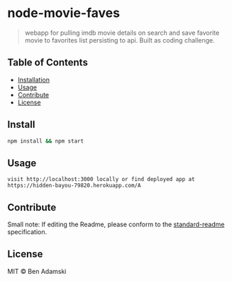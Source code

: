 # node-movie-faves

> webapp for pulling imdb movie details on search and save favorite movie to favorites list persisting to api. Built as coding challenge.

## Table of Contents

- [Installation](#installation)
- [Usage](#usage)
- [Contribute](#contribute)
- [License](#license)

## Install

```sh
npm install && npm start
```

## Usage

```
visit http://localhost:3000 locally or find deployed app at https://hidden-bayou-79820.herokuapp.com/A
```

## Contribute



Small note: If editing the Readme, please conform to the [standard-readme](https://github.com/RichardLitt/standard-readme) specification.

## License

MIT © Ben Adamski
